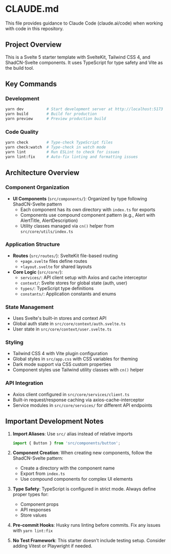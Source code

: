 # CLAUDE.md

This file provides guidance to Claude Code (claude.ai/code) when working with code in this repository.

## Project Overview

This is a Svelte 5 starter template with SvelteKit, Tailwind CSS 4, and ShadCN-Svelte components. It uses TypeScript for type safety and Vite as the build tool.

## Key Commands

### Development

```bash
yarn dev          # Start development server at http://localhost:5173
yarn build        # Build for production
yarn preview      # Preview production build
```

### Code Quality

```bash
yarn check        # Type-check TypeScript files
yarn check:watch  # Type-check in watch mode
yarn lint         # Run ESLint to check for issues
yarn lint:fix     # Auto-fix linting and formatting issues
```

## Architecture Overview

### Component Organization

- **UI Components** (`src/components/`): Organized by type following ShadCN-Svelte pattern
  - Each component has its own directory with `index.ts` for exports
  - Components use compound component pattern (e.g., Alert with AlertTitle, AlertDescription)
  - Utility classes managed via `cn()` helper from `src/core/utils/index.ts`

### Application Structure

- **Routes** (`src/routes/`): SvelteKit file-based routing
  - `+page.svelte` files define routes
  - `+layout.svelte` for shared layouts
- **Core Logic** (`src/core/`):
  - `services/`: API client setup with Axios and cache interceptor
  - `context/`: Svelte stores for global state (auth, user)
  - `types/`: TypeScript type definitions
  - `constants/`: Application constants and enums

### State Management

- Uses Svelte's built-in stores and context API
- Global auth state in `src/core/context/auth.svelte.ts`
- User state in `src/core/context/user.svelte.ts`

### Styling

- Tailwind CSS 4 with Vite plugin configuration
- Global styles in `src/app.css` with CSS variables for theming
- Dark mode support via CSS custom properties
- Component styles use Tailwind utility classes with `cn()` helper

### API Integration

- Axios client configured in `src/core/services/client.ts`
- Built-in request/response caching via axios-cache-interceptor
- Service modules in `src/core/services/` for different API endpoints

## Important Development Notes

1. **Import Aliases**: Use `src/` alias instead of relative imports

   ```typescript
   import { Button } from 'src/components/button';
   ```

2. **Component Creation**: When creating new components, follow the ShadCN-Svelte pattern:

   - Create a directory with the component name
   - Export from `index.ts`
   - Use compound components for complex UI elements

3. **Type Safety**: TypeScript is configured in strict mode. Always define proper types for:

   - Component props
   - API responses
   - Store values

4. **Pre-commit Hooks**: Husky runs linting before commits. Fix any issues with `yarn lint:fix`

5. **No Test Framework**: This starter doesn't include testing setup. Consider adding Vitest or Playwright if needed.
